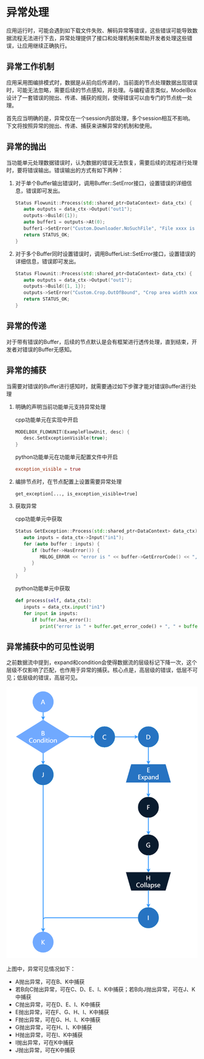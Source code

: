 # 异常处理

应用运行时，可能会遇到如下载文件失败、解码异常等错误，这些错误可能导致数据流程无法进行下去，异常处理提供了接口和处理机制来帮助开发者处理这些错误，让应用继续正确执行。

## 异常工作机制

应用采用图编排模式时，数据是从前向后传递的，当前面的节点处理数据出现错误时，可能无法忽略，需要后续的节点感知，并处理。与编程语言类似，ModelBox设计了一套错误的抛出、传递、捕获的规则，使得错误可以由专门的节点统一处理。

首先应当明确的是，异常仅在一个session内部处理，多个session相互不影响。下文将按照异常的抛出、传递、捕获来讲解异常的机制和使用。

## 异常的抛出

当功能单元处理数据错误时，认为数据的错误无法恢复，需要后续的流程进行处理时，要将错误输出。错误输出的方式有如下两种：

1. 对于单个Buffer输出错误时，调用Buffer::SetError接口，设置错误的详细信息，错误即可发出。

   ```cpp
   Status Flowunit::Process(std::shared_ptr<DataContext> data_ctx) {
      auto outputs = data_ctx->Output("out1");
      outputs->Build({1});
      auto buffer1 = outputs->At(0);
      buffer1->SetError("Custom.Downloader.NoSuchFile", "File xxxx is not exist");
      return STATUS_OK;
   }
   ```

1. 对于多个Buffer同时设置错误时，调用BufferList::SetError接口，设置错误的详细信息，错误即可发出。

   ```cpp
   Status Flowunit::Process(std::shared_ptr<DataContext> data_ctx) {
      auto outputs = data_ctx->Output("out1");
      outputs->Build({1, 1});
      outputs->SetError("Custom.Crop.OutOfBound", "Crop area width xxx is great than image width xxx");
      return STATUS_OK;
   }
   ```

## 异常的传递

对于带有错误的Buffer，后续的节点默认是会有框架进行透传处理，直到结束，开发者对错误的Buffer无感知。

## 异常的捕获

当需要对错误的Buffer进行感知时，就需要通过如下步骤才能对错误Buffer进行处理

1. 明确的声明当前功能单元支持异常处理

   cpp功能单元在实现中开启

   ```cpp
   MODELBOX_FLOWUNIT(ExampleFlowUnit, desc) {
      desc.SetExceptionVisible(true);
   }
   ```

   python功能单元在功能单元配置文件中开启

   ```toml
   exception_visible = true
   ```

1. 编排节点时，在节点配置上设置需要异常处理

   ```graphviz
   get_exception[..., is_exception_visible=true]
   ```

1. 获取异常

   cpp功能单元中获取

   ```cpp
   Status GetException::Process(std::shared_ptr<DataContext> data_ctx) {
      auto inputs = data_ctx->Input("in1");
      for (auto buffer : inputs) {
         if (buffer->HasError()) {
            MBLOG_ERROR << "error is " << buffer->GetErrorCode() << ", " << buffer->GetErrorMsg();
         }
      }
   }
   ```

   python功能单元中获取

   ```python
   def process(self, data_ctx):
      inputs = data_ctx.input("in1")
      for input in inputs:
         if buffer.has_error():
            print("error is " + buffer.get_error_code() + ", " + buffer.get_error_msg())
   ```

## 异常捕获中的可见性说明

之前数据流中提到，expand和condition会使得数据流的层级标记下降一次，这个层级不仅影响了匹配，也作用于异常的捕获。核心点是，高层级的错误，低层不可见；低层级的错误，高层可见。

![exception_capture alt rect_w_600](../assets/images/figure/conception-feature/features/exception_capture.png)

上图中，异常可见情况如下：

* A抛出异常，可在B、K中捕获
* 若B向C抛出异常，可在C、D、E、I、K中捕获；若B向J抛出异常，可在J、K中捕获
* C抛出异常，可在D、E、I、K中捕获
* E抛出异常，可在F、G、H、I、K中捕获
* F抛出异常，可在G、H、I、K中捕获
* G抛出异常，可在H、I、K中捕获
* H抛出异常，可在I、K中捕获
* I抛出异常，可在K中捕获
* J抛出异常，可在K中捕获
